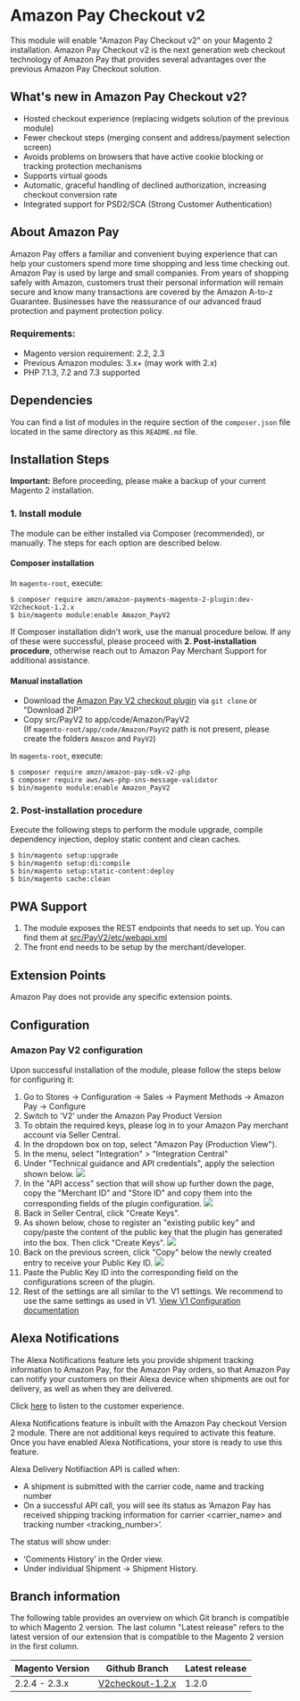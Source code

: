 # Amazon Pay Checkout v2

This module will enable "Amazon Pay Checkout v2" on your Magento 2 installation. Amazon Pay Checkout v2 is the next generation web checkout technology of Amazon Pay that provides several advantages over the previous Amazon Pay Checkout solution.

## What's new in Amazon Pay Checkout v2?

* Hosted checkout experience (replacing widgets solution of the previous module)
* Fewer checkout steps (merging consent and address/payment selection screen)
* Avoids problems on browsers that have active cookie blocking or tracking protection mechanisms
* Supports virtual goods
* Automatic, graceful handling of declined authorization, increasing checkout conversion rate
* Integrated support for PSD2/SCA (Strong Customer Authentication)

## About Amazon Pay

Amazon Pay offers a familiar and convenient buying experience that can help your customers spend more time shopping and less time checking out. Amazon Pay is used by large and small companies. From years of shopping safely with Amazon, customers trust their personal information will remain secure and know many transactions are covered by the Amazon A-to-z Guarantee. Businesses have the reassurance of our advanced fraud protection and payment protection policy.

### Requirements: ###
* Magento version requirement: 2.2, 2.3
* Previous Amazon modules: 3.x+ (may work with 2.x)
* PHP 7.1.3, 7.2 and 7.3 supported

## Dependencies

You can find a list of modules in the require section of the `composer.json` file located in the
same directory as this `README.md` file.

## Installation Steps

**Important:** Before proceeding, please make a backup of your current Magento 2 installation.

### 1. Install module

The module can be either installed via Composer (recommended), or manually. The steps for each option are described below. 

#### Composer installation

In `magento-root`, execute:

```
$ composer require amzn/amazon-payments-magento-2-plugin:dev-V2checkout-1.2.x
$ bin/magento module:enable Amazon_PayV2
```

If Composer installation didn't work, use the manual procedure below. If any of these were successful, please proceed with **2. Post-installation procedure**, otherwise reach out to Amazon Pay Merchant Support for additional assistance.

#### Manual installation
* Download the [Amazon Pay V2 checkout plugin](https://github.com/amzn/amazon-payments-magento-2-plugin/tree/V2checkout-1.2.x) via `git clone` or "Download ZIP"
* Copy src/PayV2 to app/code/Amazon/PayV2  
(If `magento-root/app/code/Amazon/PayV2` path is not present, please create the folders `Amazon` and `PayV2`)  

In `magento-root`, execute:
```
$ composer require amzn/amazon-pay-sdk-v2-php
$ composer require aws/aws-php-sns-message-validator
$ bin/magento module:enable Amazon_PayV2
```

### 2. Post-installation procedure

Execute the following steps to perform the module upgrade, compile dependency injection, deploy static content and clean caches.

```
$ bin/magento setup:upgrade
$ bin/magento setup:di:compile
$ bin/magento setup:static-content:deploy
$ bin/magento cache:clean
```

## PWA Support

1. The module exposes the REST endpoints that needs to set up. You can find them at [src/PayV2/etc/webapi.xml](https://github.com/amzn/amazon-payments-magento-2-plugin/blob/V2checkout/src/PayV2/etc/webapi.xml)
1. The front end needs to be setup by the merchant/developer.

## Extension Points

Amazon Pay does not provide any specific extension points.

## Configuration

### Amazon Pay V2 configuration ###

Upon successful installation of the module, please follow the steps below for configuring it:

1. Go to Stores -> Configuration -> Sales -> Payment Methods -> Amazon Pay -> Configure
1. Switch to 'V2' under the Amazon Pay Product Version
1. To obtain the required keys, please log in to your Amazon Pay merchant account via Seller Central.
1. In the dropdown box on top, select "Amazon Pay (Production View").
1. In the menu, select "Integration" > "Integration Central"
1. Under "Technical guidance and API credentials", apply the selection shown below.
  ![](https://github.com/amzn/amazon-payments-magento-2-plugin/blob/master/docs/images/seller-central-wizard-selection.png?raw=true)
1. In the "API access" section that will show up further down the page, copy the "Merchant ID" and "Store ID" and copy them into the corresponding fields of the plugin configuration.
  ![](https://github.com/amzn/amazon-payments-magento-2-plugin/blob/master/docs/images/seller-central-merchantId-storeId.png?raw=true)
1. Back in Seller Central, click "Create Keys".
1. As shown below, chose to register an "existing public key" and copy/paste the content of the public key that the plugin has generated into the box. Then click "Create Keys".
  ![](https://github.com/amzn/amazon-payments-magento-2-plugin/blob/master/docs/images/seller-central-key-registration.png?raw=true)
1. Back on the previous screen, click "Copy" below the newly created entry to receive your Public Key ID.
  ![](https://github.com/amzn/amazon-payments-magento-2-plugin/blob/master/docs/images/seller-central-copy-key.png?raw=true)
1. Paste the Public Key ID into the corresponding field on the configurations screen of the plugin.
1. Rest of the settings are all similar to the V1 settings. We recommend to use the same settings as used in V1. [View V1 Configuration documentation](https://amzn.github.io/amazon-payments-magento-2-plugin/configuration.html)

## Alexa Notifications

The Alexa Notifications feature lets you provide shipment tracking information to Amazon Pay, for the Amazon Pay orders, so that Amazon Pay can notify your customers on their Alexa device when shipments are out for delivery, as well as when they are delivered.

Click [here](https://developer.amazon.com/docs/amazon-pay-onetime/delivery-notifications.html#heres-what-your-customer-will-experience) to listen to the customer experience.

Alexa Notifications feature is inbuilt with the Amazon Pay checkout Version 2 module. There are not additional keys required to activate this feature. Once you have enabled Alexa Notifications, your store is ready to use this feature.

Alexa Delivery Notifiaction API is called when:

- A shipment is submitted with the carrier code, name and tracking number
- On a successful API call, you will see its status as ‘Amazon Pay has received shipping tracking information for carrier <carrier_name> and tracking number <tracking_number>’.

The status will show under:
* ‘Comments History’ in the Order view.
* Under individual Shipment -> Shipment History.

## Branch information

The following table provides an overview on which Git branch is compatible to which Magento 2 version. The last column "Latest release" refers to the latest version of our extension that is compatible to the Magento 2 version in the first column. 

| Magento Version | Github Branch | Latest release |
| ------------- | ------------- | ------------- |
| 2.2.4 - 2.3.x | [V2checkout-1.2.x](https://github.com/amzn/amazon-payments-magento-2-plugin/tree/V2checkout-1.2.x) | 1.2.0 |
